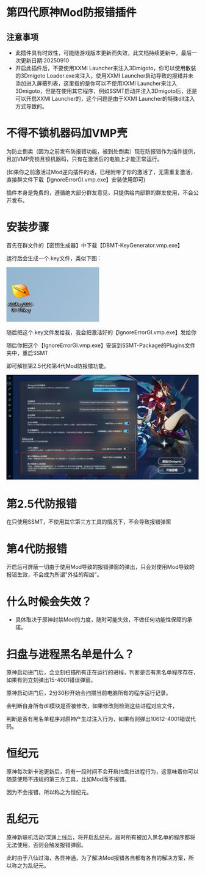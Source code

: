 # 第四代原神Mod防报错插件

## 注意事项

- 此插件具有时效性，可能随游戏版本更新而失效，此文档持续更新中，最后一次更新日期:20250910
- 开启此插件后，不要使用XXMI Launcher来注入3Dmigoto，你可以使用散装的3Dmigoto Loader.exe来注入，使用XXMI Launcher启动导致的报错并未添加进入屏蔽列表，这里指的是你可以不使用XXMI Launcher来注入3Dmigoto，但是在使用其它程序，例如SSMT启动并注入3Dmigoto后，还是可以开启XXMI Launcher的，这个问题是由于XXMI Launcher的特殊dll注入方式导致的。


# 不得不锁机器码加VMP壳

为防止倒卖（因为之前发布防报错功能，被到处倒卖）现在防报错作为插件提供，且加VMP壳锁且锁机器码，只有在激活后的电脑上才能正常运行。

(如果你之前激活过Mod逆向插件的话，已经附带了你的激活了，无需重复激活，直接群文件下载【IgnoreErrorGI.vmp.exe】安装使用即可)

插件本身是免费的，遵循绝大部分群友意见，只提供给内部群的群友使用，不会公开发布。

# 安装步骤

首先在群文件的【密钥生成器】中下载【DBMT-KeyGenerator.vmp.exe】

运行后会生成一个.key文件，类似下图：

![alt text](image.png)

随后把这个.key文件发给我，我会把激活好的【IgnoreErrorGI.vmp.exe】发给你

随后你把这个【IgnoreErrorGI.vmp.exe】安装到SSMT-Package的Plugins文件夹中，重启SSMT

即可解锁第2.5代和第4代Mod防报错功能。

![alt text](image-1.png)

# 第2.5代防报错

在只使用SSMT，不使用其它第三方工具的情况下，不会导致报错弹窗

# 第4代防报错

开启后可屏蔽一切由于使用Mod导致的报错弹窗的弹出，只会对使用Mod导致的报错生效，不会成为所谓"外挂的帮凶"。

# 什么时候会失效？

- 具体取决于原神封禁Mod的力度，随时可能失效，不做任何功能性保障的承诺。


# 扫盘与进程黑名单是什么？

原神启动进门后，会立刻扫描所有正在运行的进程，判断是否有黑名单程序存在，如果有则立刻弹出15-4001错误弹窗。

原神启动进门后，2分30秒开始会扫描当前电脑所有的程序运行记录。

会判断自身所有dll模块是否被修改，如果修改则检测这些进程对应文件，

判断是否有黑名单程序对原神产生过注入行为，如果有则弹出10612-4001错误代码。

# 恒纪元

原神每次新卡池更新后，将有一段时间不会开启扫盘扫进程行为，这意味着你可以随意使用不违规的第三方工具，比如Mod而不报错。

因为不会报错，所以称之为恒纪元。

# 乱纪元

原神新联机活动/深渊上线后，将开启乱纪元，届时所有被加入黑名单的程序都将无法使用，否则会触发报错弹窗。

此时由于八仙过海，各显神通，为了解决Mod报错各自都有各自的解决方案，所以称之为乱纪元。

